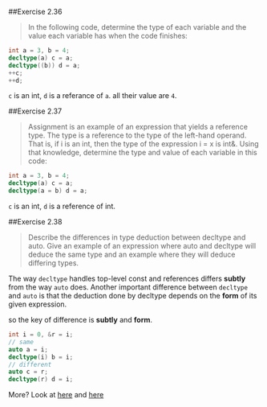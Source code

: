 ##Exercise 2.36>In the following code, determine the type of each variableand the value each variable has when the code finishes:```cppint a = 3, b = 4;decltype(a) c = a;decltype((b)) d = a;++c;++d;````c` is an int, `d` is a referance of `a`.all their value are `4`.##Exercise 2.37>Assignment is an example of an expression that yields a reference type. The type is a reference to the type of the left-hand operand. That is, if i is an int, then the type of the expression i = x is int&. Using that knowledge, determine the type and value of each variable in this code:```cppint a = 3, b = 4;decltype(a) c = a;decltype(a = b) d = a;````c` is an int, `d` is a reference of int.##Exercise 2.38>Describe the differences in type deduction between decltype and auto. Give an example of an expression where auto and decltype will deduce the same type and an example where they will deduce differing types.The way `decltype` handles top-level const and references differs **subtly** from the way `auto` does.Another important difference between `decltype` and `auto` is that the deduction done by decltype depends on the **form** of its given expression.so the key of difference is **subtly** and **form**.```cppint i = 0, &r = i;// sameauto a = i;decltype(i) b = i;// differentauto c = r;decltype(r) d = i;```More? Look at [here](http://stackoverflow.com/questions/21369113/what-is-the-difference-between-auto-and-decltypeauto-when-returning-from-a-fun) and [here](http://stackoverflow.com/questions/12084040/decltype-vs-auto)